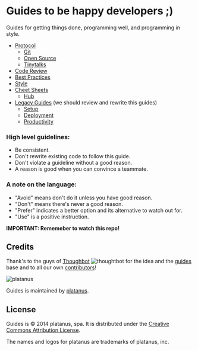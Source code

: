 Guides to be happy developers ;)
======

Guides for getting things done, programming well, and programming in style.

* [Protocol](/protocol)
  * [Git](/protocol/git)
  * [Open Source](/protocol/open-source)
  * [Tinytalks](/protocol/tinytalks)
* [Code Review](/code-review)
* [Best Practices](/best-practices)
* [Style](/style)
* [Cheet Sheets](/cheet-sheets)
  * [Hub](/cheet-sheets/hub.md)
* [Legacy Guides](/legacy) (we should review and rewrite this guides)
  * [Setup](/legacy/setup)  
  * [Deployment](/legacy/deployment)  
  * [Productivity](/legacy/productivity)  

### High level guidelines:

* Be consistent.
* Don't rewrite existing code to follow this guide.
* Don't violate a guideline without a good reason.
* A reason is good when you can convince a teammate.

### A note on the language:

* "Avoid" means don't do it unless you have good reason.
* "Don't" means there's never a good reason.
* "Prefer" indicates a better option and its alternative to watch out for.
* "Use" is a positive instruction.


**IMPORTANT: Rememeber to watch this repo!**

Credits
-------

Thank's to the guys of [Thoughbot](https://github.com/thoughtbot) ![thoughtbot](https://avatars1.githubusercontent.com/u/6183?s=20) for the idea and the [guides](https://github.com/thoughtbot/guides) base and to all our own [contributors](https://github.com/platanus/guides/graphs/contributors)!

![platanus](http://platan.us/gravatar_with_text.png)

Guides is maintained by [platanus](http://platan.us).

License
-------

Guides is © 2014 platanus, spa. It is distributed under the [Creative Commons
Attribution License](http://creativecommons.org/licenses/by/3.0/).

The names and logos for platanus are trademarks of platanus, inc.
